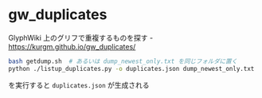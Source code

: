 gw_duplicates
=============

GlyphWiki 上のグリフで重複するものを探す - https://kurgm.github.io/gw_duplicates/

```sh
bash getdump.sh  # あるいは dump_newest_only.txt を同じフォルダに置く
python ./listup_duplicates.py -o duplicates.json dump_newest_only.txt
```

を実行すると `duplicates.json` が生成される

